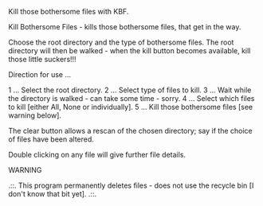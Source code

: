 Kill those bothersome files with KBF.

Kill Bothersome Files - kills those bothersome files, that get in the way.

Choose the root directory and the type of bothersome files.
The root directory will then be walked - when the kill button becomes available, kill those little suckers!!!

Direction for use ...

1 ... Select the root directory.
2 ... Select type of files to kill.
3 ... Wait while the directory is walked - can take some time - sorry.
4 ... Select which files to kill [either All, None or individually].
5 ... Kill those bothersome files [see warning below].

The clear button allows a rescan of the chosen directory; say if the choice of files have been altered.

Double clicking on any file will give further file details.


WARNING

.::. This program permanently deletes files - does not use the recycle bin [I don't know that bit yet]. .::.